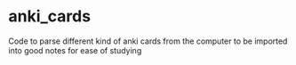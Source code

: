 # anki_cards
Code to parse different kind of anki cards from the computer to be imported into good notes for ease of studying
